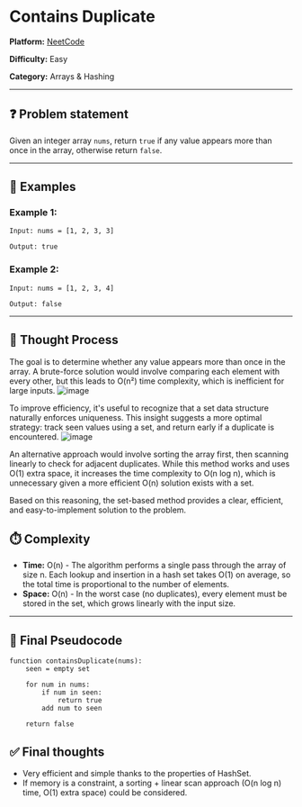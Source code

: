 # Contains Duplicate

**Platform:** [NeetCode](https://neetcode.io/problems/duplicate-integer?list=blind75)

**Difficulty:** Easy

**Category:** Arrays & Hashing

---

## ❓ Problem statement

Given an integer array `nums`, return `true` if any value appears more than once in the array, otherwise return `false`.

---

## 📘 Examples

### Example 1:
```
Input: nums = [1, 2, 3, 3]

Output: true
```

### Example 2:
```
Input: nums = [1, 2, 3, 4]

Output: false
```

---

## 🧠 Thought Process
The goal is to determine whether any value appears more than once in the array.
A brute-force solution would involve comparing each element with every other, but this leads to O(n²) time complexity, which is inefficient for large inputs.
![image](https://github.com/user-attachments/assets/00320af4-163f-4457-89ea-569160c2b29d)

To improve efficiency, it's useful to recognize that a set data structure naturally enforces uniqueness. This insight suggests a more optimal strategy:
track seen values using a set, and return early if a duplicate is encountered.
![image](https://github.com/user-attachments/assets/de344707-b09a-427d-b3e6-00edaad6f778)

An alternative approach would involve sorting the array first, then scanning linearly to check for adjacent duplicates. While this method works and uses O(1) extra space, it increases the time complexity to O(n log n), which is unnecessary given a more efficient O(n) solution exists with a set.

Based on this reasoning, the set-based method provides a clear, efficient, and easy-to-implement solution to the problem.

## ⏱️ Complexity

- **Time:** O(n) - The algorithm performs a single pass through the array of size n. Each lookup and insertion in a hash set takes O(1) on average, so the total time is proportional to the number of elements.
- **Space:** O(n) - In the worst case (no duplicates), every element must be stored in the set, which grows linearly with the input size.

---

## 🔎 Final Pseudocode

```plaintext
function containsDuplicate(nums):
    seen = empty set

    for num in nums:
        if num in seen:
            return true
        add num to seen

    return false
```

## ✅ Final thoughts
- Very efficient and simple thanks to the properties of HashSet.
- If memory is a constraint, a sorting + linear scan approach (O(n log n) time, O(1) extra space) could be considered.
